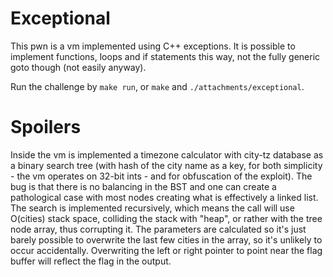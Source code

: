 

# Exceptional

This pwn is a vm implemented using C++ exceptions. It is possible to
implement functions, loops and if statements this way, not the fully
generic goto though (not easily anyway).

Run the challenge by `make run`, or `make` and `./attachments/exceptional`.

# Spoilers

Inside the vm is implemented a timezone calculator with city-tz database
as a binary search tree (with hash of the city name as a key, for
both simplicity - the vm operates on 32-bit ints - and for obfuscation
of the exploit). The bug is that there is no balancing in the BST
and one can create a pathological case with most nodes creating
what is effectively a linked list. The search is implemented recursively,
which means the call will use O(cities) stack space, colliding the stack
with "heap", or rather with the tree node array, thus corrupting it.
The parameters are calculated so it's just barely possible to overwrite
the last few cities in the array, so it's unlikely to occur accidentally.
Overwriting the left or right pointer to point near the flag buffer
will reflect the flag in the output.

